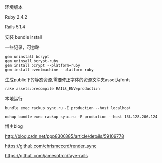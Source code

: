 环境版本

Ruby 2.4.2

Rails 5.1.4


安装
    bundle install


一些记录，可忽略

	gem uninstall bcrypt
	gem uninsall bcrypt-ruby
	gem install bcrypt --platform=ruby
    gem install eventmachine --platform ruby
	

生成public下的静态资源,需要修正字体的资源文件夹asset为fonts

	rake assets:precompile RAILS_ENV=production

本地运行

	bundle exec rackup sync.ru -E production --host localhost

	nohup bundle exec rackup sync.ru -E production --host 138.128.206.124
	
	
博主blog

http://blog.csdn.net/ppp8300885/article/details/59109778

https://github.com/chrismccord/render_sync

https://github.com/jamesotron/faye-rails